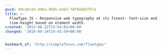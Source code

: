 ```yaml
---
guid: 49ca9c2d-496a-4695-beb3-f8f9e683757a
title: >-
  FlowType.JS — Responsive web typography at its finest: font-size and
  line-height based on element width.
created: '2013-08-22T13:54:02+00:00'
changed: '2019-09-24T14:43:59+00:00'


bookmark_of: 'http://simplefocus.com/flowtype/'
---
```




